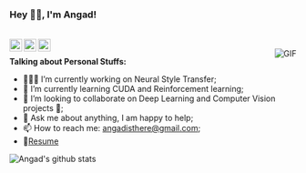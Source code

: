 ### Hey 👋🏽, I'm Angad!

<br/>



<a href="https://www.linkedin.com/in/angadripudamansinghbajwa/">
  <img align="left" alt="Angad's LinkdeIN" width="22px" src="https://cdn.jsdelivr.net/npm/simple-icons@v3/icons/linkedin.svg" />
</a>

<a href="https://www.instagram.com/angad3745/">
  <img align="left" alt="Angad's Instagram" width="22px" src="https://cdn.jsdelivr.net/npm/simple-icons@v3/icons/instagram.svg" />
</a>

<a href="https://discord.gg/qUbApEc">
  <img align="left" alt="Abhishek's Discord" width="22px" src="https://cdn.jsdelivr.net/npm/simple-icons@v3/icons/discord.svg" />
</a>

<br />


  <img align="right" alt="GIF" src="https://media.giphy.com/media/xT0BKIMw1xrdhcqUaA/giphy.gif" />
  
**Talking about Personal Stuffs:**

- 👨🏽‍💻 I’m currently working on Neural Style Transfer;
- 🌱 I’m currently learning CUDA and Reinforcement learning; 
- 👯 I’m looking to collaborate on Deep Learning and Computer Vision projects 🤝;
- 💬 Ask me about anything, I am happy to help;
- 📫 How to reach me: angadisthere@gmail.com;
- 📝[Resume](https://drive.google.com/file/d/1y0PaPhmFLcq37ixsT_Gmwx-WoOm_Q1iD/view?usp=sharing)




![Angad's github stats](https://github-readme-stats.vercel.app/api?username=angadbajwa23&show_icons=true&hide_border=true)


